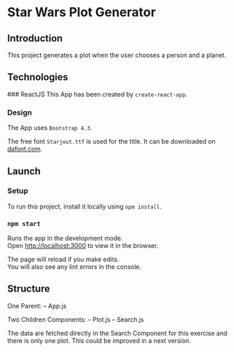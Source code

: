 # Star Wars Plot Generator

## Introduction

This project generates a plot when the user chooses a person and a planet.

## Technologies

### ReactJS
This App has been created by `create-react-app`.

### Design

The App uses `Bootstrap 4.3`.

The free font `Starjout.ttf` is used for the title. It can be downloaded on [dafont.com](dafont.com).

## Launch

### Setup

To run this project, install it locally using `npm install`.

### `npm start`

Runs the app in the development mode.<br />
Open [http://localhost:3000](http://localhost:3000) to view it in the browser.

The page will reload if you make edits.<br />
You will also see any lint errors in the console.

## Structure

One Parent:
– App.js

Two Children Components:
– Plot.js
– Search.js

The data are fetched directly in the Search Component for this exercise and there is only one plot. This could be improved in a next version.
